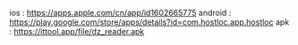 
 ios : https://apps.apple.com/cn/app/id1602665775
 android : https://play.google.com/store/apps/details?id=com.hostloc.app.hostloc
 apk : https://ittool.app/file/dz_reader.apk
